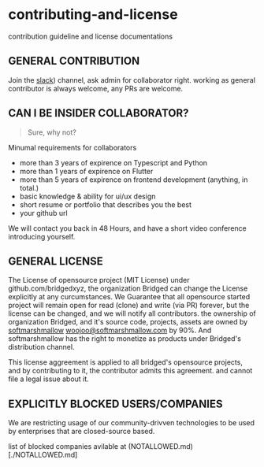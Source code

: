 # contributing-and-license
contribution guideline and license documentations


## GENERAL CONTRIBUTION
Join the [slack](https://join.slack.com/t/bridgedhq/shared_invite/zt-h9eyanie-U_t2XB1mrzRxcPww306aCA)) channel, ask admin for collaborator right.
working as general contributor is always welcome, any PRs are welcome.


## CAN I BE INSIDER COLLABORATOR?
> Sure, why not?

Minumal requirements for collaborators
- more than 3 years of expirence on Typescript and Python
- more than 1 years of expirence on Flutter
- more than 5 years of expirence on frontend development (anything, in total.)
- basic knowledge & ability for ui/ux design
- short resume or portfolio that describes you the best
- your github url

We will contact you back in 48 Hours, and have a short video conference introducing yourself.


## GENERAL LICENSE
The License of opensource project (MIT License) under github.com/bridgedxyz, the organization Bridged can change the License explicitly at any curcumstances.
We Guarantee that all opensource started project will remain open for read (clone) and write (via PR) forever, but the license can be changed, and we will notify all contributors. the ownership of organization Bridged, and it's source code, projects, assets are owned by [softmarshmallow](github.com/softmarshmallow) <woojoo@softmarshmallow.com> by 90%. And softmarshmallow has the right to monetize as products under Bridged's distribution channel.

This license aggreement is applied to all bridged's opensource projects, and by contributing to it, the contributor admits this agreement. and cannot file a legal issue about it.

## EXPLICITLY BLOCKED USERS/COMPANIES
We are restricting usage of our community-drivven technologies to be used by enterprises that are closed-source based.

list of blocked companies avilable at (NOTALLOWED.md)[./NOTALLOWED.md]
